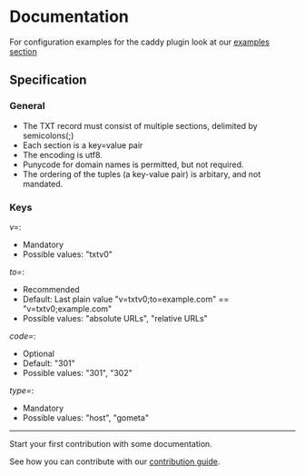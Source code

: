 <!--
Copyright 2017 - The TXTDIRECT Authors

This work is licensed under a Creative Commons Attribution-ShareAlike 4.0 International License;
you may not use this file except in compliance with the License.
You may obtain a copy of the License at
    https://creativecommons.org/licenses/by-sa/4.0/legalcode
Unless required by applicable law or agreed to in writing, documentation
distributed under the License is distributed on an "AS IS" BASIS,
WITHOUT WARRANTIES OR CONDITIONS OF ANY KIND, either express or implied.
See the License for the specific language governing permissions and
limitations under the License.
-->

# Documentation

For configuration examples for the caddy plugin look at our [examples section](/examples/README.md#configuration)

## Specification
### General
* The TXT record must consist of multiple sections, delimited by semicolons(;)
* Each section is a key=value pair
* The encoding is utf8.
* Punycode for domain names is permitted, but not required.
* The ordering of the tuples (a key-value pair) is arbitary, and not mandated.

### Keys
*v=*:
* Mandatory
* Possible values: "txtv0"

*to=*:
* Recommended
* Default: Last plain value "v=txtv0;to=example.com" == "v=txtv0;example.com"
* Possible values: "absolute URLs", "relative URLs"

*code=*:
* Optional
* Default: "301"
* Possible values: "301", "302"

*type=*:
* Mandatory
* Possible values: "host", "gometa"

---

Start your first contribution with some documentation.

See how you can contribute with our [contribution guide](/CONTRIBUTING.md).
